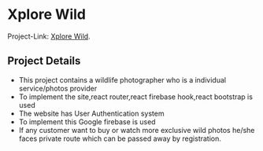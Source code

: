 # Xplore Wild

Project-Link: [Xplore Wild]().

## Project Details

* This project contains a wildlife photographer who is a individual service/photos provider 
* To implement the site,react router,react firebase hook,react bootstrap is used
* The website has User Authentication system
* To implement this Google firebase is used
* If any customer want to buy or watch more exclusive wild photos he/she faces private route which can be passed away by registration.

